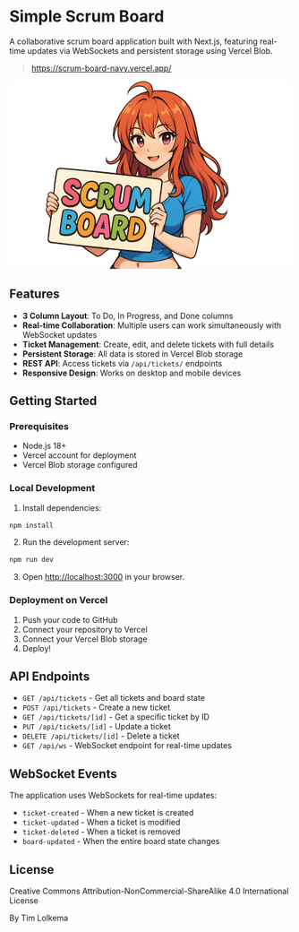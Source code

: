 # Simple Scrum Board

A collaborative scrum board application built with Next.js, featuring real-time updates via WebSockets and persistent storage using Vercel Blob.

> https://scrum-board-navy.vercel.app/

<div align="center">
  <img src="./public/img/readme.png" alt="Scrum Board" width="600" height="auto" />
</div>

## Features

- **3 Column Layout**: To Do, In Progress, and Done columns
- **Real-time Collaboration**: Multiple users can work simultaneously with WebSocket updates
- **Ticket Management**: Create, edit, and delete tickets with full details
- **Persistent Storage**: All data is stored in Vercel Blob storage
- **REST API**: Access tickets via `/api/tickets/` endpoints
- **Responsive Design**: Works on desktop and mobile devices

## Getting Started

### Prerequisites

- Node.js 18+
- Vercel account for deployment
- Vercel Blob storage configured

### Local Development

1. Install dependencies:

```bash
npm install
```

2. Run the development server:

```bash
npm run dev
```

3. Open [http://localhost:3000](http://localhost:3000) in your browser.

### Deployment on Vercel

1. Push your code to GitHub
2. Connect your repository to Vercel
3. Connect your Vercel Blob storage
4. Deploy!

## API Endpoints

- `GET /api/tickets` - Get all tickets and board state
- `POST /api/tickets` - Create a new ticket
- `GET /api/tickets/[id]` - Get a specific ticket by ID
- `PUT /api/tickets/[id]` - Update a ticket
- `DELETE /api/tickets/[id]` - Delete a ticket
- `GET /api/ws` - WebSocket endpoint for real-time updates

## WebSocket Events

The application uses WebSockets for real-time updates:

- `ticket-created` - When a new ticket is created
- `ticket-updated` - When a ticket is modified
- `ticket-deleted` - When a ticket is removed
- `board-updated` - When the entire board state changes

## License

Creative Commons Attribution-NonCommercial-ShareAlike 4.0 International License

By Tim Lolkema
